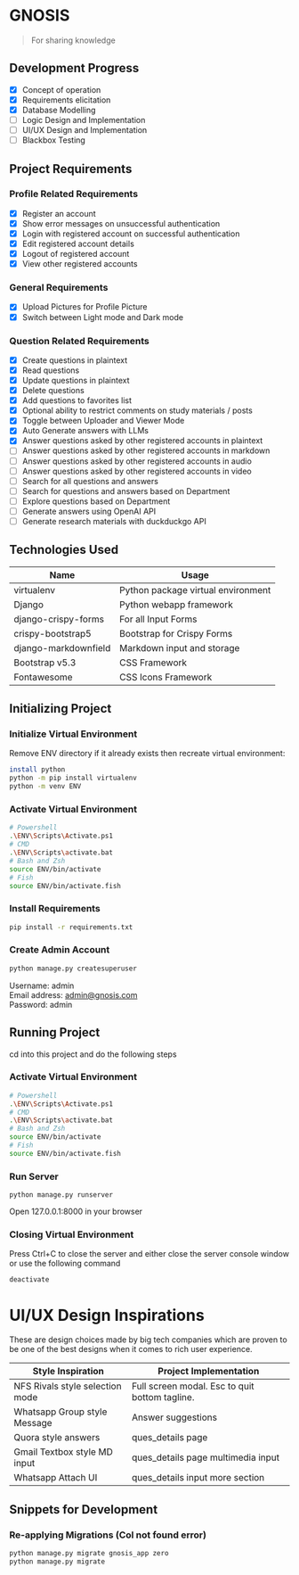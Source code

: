 # GNOSIS

> For sharing knowledge

## Development Progress

- [x] Concept of operation
- [x] Requirements elicitation
- [x] Database Modelling
- [ ] Logic Design and Implementation
- [ ] UI/UX Design and Implementation
- [ ] Blackbox Testing

## Project Requirements

### Profile Related Requirements

- [x] Register an account
- [x] Show error messages on unsuccessful authentication
- [x] Login with registered account on successful authentication
- [x] Edit registered account details
- [x] Logout of registered account
- [x] View other registered accounts

### General Requirements

- [x] Upload Pictures for Profile Picture
- [x] Switch between Light mode and Dark mode

### Question Related Requirements

- [x] Create questions in plaintext
- [x] Read questions
- [x] Update questions in plaintext
- [x] Delete questions
- [x] Add questions to favorites list
- [x] Optional ability to restrict comments on study materials / posts
- [x] Toggle between Uploader and Viewer Mode
- [x] Auto Generate answers with LLMs
- [x] Answer questions asked by other registered accounts in plaintext
- [ ] Answer questions asked by other registered accounts in markdown
- [ ] Answer questions asked by other registered accounts in audio
- [ ] Answer questions asked by other registered accounts in video
- [ ] Search for all questions and answers
- [ ] Search for questions and answers based on Department
- [ ] Explore questions based on Department
- [ ] Generate answers using OpenAI API
- [ ] Generate research materials with duckduckgo API

## Technologies Used

| Name                 | Usage                              |
| -------------------- | ---------------------------------- |
| virtualenv           | Python package virtual environment |
| Django               | Python webapp framework            |
| django-crispy-forms  | For all Input Forms                |
| crispy-bootstrap5    | Bootstrap for Crispy Forms         |
| django-markdownfield | Markdown input and storage         |
| Bootstrap v5.3       | CSS Framework                      |
| Fontawesome          | CSS Icons Framework                |

## Initializing Project

### Initialize Virtual Environment

Remove ENV directory if it already exists then recreate virtual environment:

```sh
install python
python -m pip install virtualenv
python -m venv ENV
```

### Activate Virtual Environment

```sh
# Powershell
.\ENV\Scripts\Activate.ps1
# CMD
.\ENV\Scripts\activate.bat
# Bash and Zsh
source ENV/bin/activate
# Fish
source ENV/bin/activate.fish
```

### Install Requirements

```sh
pip install -r requirements.txt
```

### Create Admin Account

```sh
python manage.py createsuperuser
```

Username: admin <br>
Email address: admin@gnosis.com <br>
Password: admin

## Running Project

cd into this project and do the following steps

### Activate Virtual Environment

```sh
# Powershell
.\ENV\Scripts\Activate.ps1
# CMD
.\ENV\Scripts\activate.bat
# Bash and Zsh
source ENV/bin/activate
# Fish
source ENV/bin/activate.fish
```

### Run Server

```
python manage.py runserver
```

Open 127.0.0.1:8000 in your browser

### Closing Virtual Environment

Press Ctrl+C to close the server and 
either close the server console window or use the following command

```
deactivate
```

# UI/UX Design Inspirations

These are design choices made by big tech companies which are proven to be one of the best designs when it comes to rich user experience.

| Style Inspiration               | Project Implementation                         |
| ------------------------------- | ---------------------------------------------- |
| NFS Rivals style selection mode | Full screen modal. Esc to quit bottom tagline. |
| Whatsapp Group style Message    | Answer suggestions                             |
| Quora style answers             | ques_details page                              |
| Gmail Textbox style MD input    | ques_details page multimedia input             |
| Whatsapp Attach UI              | ques_details input more section                |

## Snippets for Development

### Re-applying Migrations (Col not found error)

```sh
python manage.py migrate gnosis_app zero
python manage.py migrate
```
